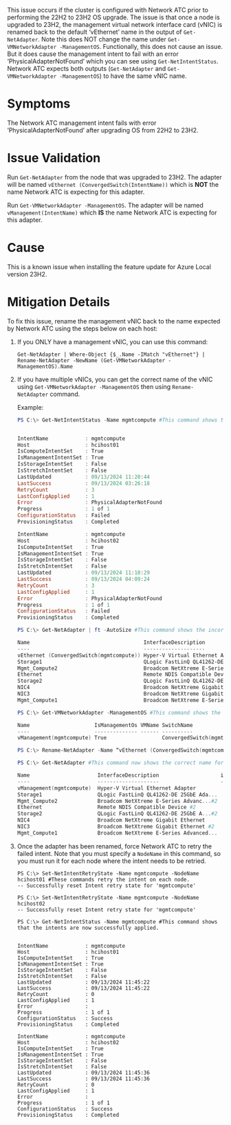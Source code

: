 This issue occurs if the cluster is configured with Network ATC prior to performing the 22H2 to 23H2 OS upgrade.  The issue is that once a node is upgraded to 23H2, the management virtual network interface card (vNIC) is renamed back to the default ‘vEthernet’ name in the output of `Get-NetAdapter`.  Note this does NOT change the name under `Get-VMNetworkAdapter -ManagementOS`.  Functionally, this does not cause an issue.  But it does cause the management intent to fail with an error ‘PhysicalAdapterNotFound’ which you can see using `Get-NetIntentStatus`.  Network ATC expects both outputs (`Get-NetAdapter` and `Get-VMNetworkAdapter -ManagementOS`) to have the same vNIC name.

# Symptoms
The Network ATC management intent fails with error ‘PhysicalAdapterNotFound’ after upgrading OS from 22H2 to 23H2.

# Issue Validation
Run `Get-NetAdapter` from the node that was upgraded to 23H2.  The adapter will be named `vEthernet (ConvergedSwitch(IntentName))` which is **NOT** the name Network ATC is expecting for this adapter.  

Run `Get-VMNetworkAdapter -ManagementOS`.  The adapter will be named `vManagement(IntentName)` which **IS** the name Network ATC is expecting for this adapter.

# Cause
This is a known issue when installing the feature update for Azure Local version 23H2.

# Mitigation Details
To fix this issue, rename the management vNIC back to the name expected by Network ATC using the steps below on each host:

1. If you ONLY have a management vNIC, you can use this command:

   ```
   Get-NetAdapter | Where-Object {$_.Name -IMatch "vEthernet"} | Rename-NetAdapter -NewName (Get-VMNetworkAdapter -ManagementOS).Name
   ```

1. If you have multiple vNICs, you can get the correct name of the vNIC using `Get-VMNetworkAdapter -ManagementOS` then using `Rename-NetAdapter` command.

   Example:
   
   ```PowerShell
   PS C:\> Get-NetIntentStatus -Name mgmtcompute #This command shows the intents in a failed state.


   IntentName            : mgmtcompute
   Host                  : hcihost01
   IsComputeIntentSet    : True
   IsManagementIntentSet : True
   IsStorageIntentSet    : False
   IsStretchIntentSet    : False
   LastUpdated           : 09/13/2024 11:20:44
   LastSuccess           : 09/13/2024 03:26:18
   RetryCount            : 3
   LastConfigApplied     : 1
   Error                 : PhysicalAdapterNotFound
   Progress              : 1 of 1
   ConfigurationStatus   : Failed
   ProvisioningStatus    : Completed

   IntentName            : mgmtcompute
   Host                  : hcihost02
   IsComputeIntentSet    : True
   IsManagementIntentSet : True
   IsStorageIntentSet    : False
   IsStretchIntentSet    : False
   LastUpdated           : 09/13/2024 11:18:29
   LastSuccess           : 09/13/2024 04:09:24
   RetryCount            : 3
   LastConfigApplied     : 1
   Error                 : PhysicalAdapterNotFound
   Progress              : 1 of 1
   ConfigurationStatus   : Failed
   ProvisioningStatus    : Completed

   PS C:\> Get-NetAdapter | ft -AutoSize #This command shows the incorrect name for the Hyper-V Virtual Ethernet Adapter.

   Name                                     InterfaceDescription                                                                    ifIndex Status       MacAddress         LinkSpeed
   ----                                     --------------------                                                                    ------- ------       ----------         ---------
   vEthernet (ConvergedSwitch(mgmtcompute)) Hyper-V Virtual Ethernet Adapter                                                             14 Up           5C-6F-69-0E-75-5E    10 Gbps
   Storage1                                 QLogic FastLinQ QL41262-DE 25GbE Adapter (VBD Client)                                        13 Up           F4-C7-AA-37-E3-AE    25 Gbps
   Mgmt_Compute2                            Broadcom NetXtreme E-Series Advanc...#2                                                       9 Up           5C-6F-69-0E-75-5F    10 Gbps
   Ethernet                                 Remote NDIS Compatible Device #2                                                             36 Up           D0-8E-79-EE-C6-6F 426.0 Mbps
   Storage2                                 QLogic FastLinQ QL41262-DE 25GbE A...#2                                                       8 Up           F4-C7-AA-37-E3-AF    25 Gbps
   NIC4                                     Broadcom NetXtreme Gigabit Ethernet                                                           7 Disconnected 5C-6F-69-0E-75-5D      0 bps
   NIC3                                     Broadcom NetXtreme Gigabit Ethernet #2                                                        6 Disconnected 5C-6F-69-0E-75-5C      0 bps
   Mgmt_Compute1                            Broadcom NetXtreme E-Series Advanced Dual-port 10Gb SFP+ Ethernet Network Daughter Card       3 Up           5C-6F-69-0E-75-5E    10 Gbps
   
   PS C:\> Get-VMNetworkAdapter -ManagementOS #This command shows the correct name that BOTH NICs need to have.

   Name                     IsManagementOs VMName SwitchName                   MacAddress   Status IPAddresses
   ----                     -------------- ------ ----------                   ----------   ------ -----------
   vManagement(mgmtcompute) True                  ConvergedSwitch(mgmtcompute) 5C6F690E755E {Ok} 

   PS C:\> Rename-NetAdapter -Name “vEthernet (ConvergedSwitch(mgmtcompute))” -NewName “vManagement(mgmtcompute)” #This command renames the adapter to the correct name.

   PS C:\> Get-NetAdapter #This command now shows the correct name for the Hyper-V Virtual Ethernet Adapter.

   Name                      InterfaceDescription                    ifIndex Status       MacAddress             LinkSpeed
   ----                      --------------------                    ------- ------       ----------             ---------
   vManagement(mgmtcompute)  Hyper-V Virtual Ethernet Adapter             14 Up           5C-6F-69-0E-75-5E        10 Gbps
   Storage1                  QLogic FastLinQ QL41262-DE 25GbE Ada...      13 Up           F4-C7-AA-37-E3-AE        25 Gbps
   Mgmt_Compute2             Broadcom NetXtreme E-Series Advanc...#2       9 Up           5C-6F-69-0E-75-5F        10 Gbps
   Ethernet                  Remote NDIS Compatible Device #2             36 Up           D0-8E-79-EE-C6-6F     426.0 Mbps
   Storage2                  QLogic FastLinQ QL41262-DE 25GbE A...#2       8 Up           F4-C7-AA-37-E3-AF        25 Gbps
   NIC4                      Broadcom NetXtreme Gigabit Ethernet           7 Disconnected 5C-6F-69-0E-75-5D          0 bps
   NIC3                      Broadcom NetXtreme Gigabit Ethernet #2        6 Disconnected 5C-6F-69-0E-75-5C          0 bps
   Mgmt_Compute1             Broadcom NetXtreme E-Series Advanced...       3 Up           5C-6F-69-0E-75-5E        10 Gbps
   ```

1. Once the adapter has been renamed, force Network ATC to retry the failed intent.  Note that you must specify a `NodeName` in this command, so you must run it for each node where the intent needs to be retried.

   ```
   PS C:\> Set-NetIntentRetryState -Name mgmtcompute -NodeName hcihost01 #These commands retry the intent on each node.
   -- Successfully reset Intent retry state for 'mgmtcompute'

   PS C:\> Set-NetIntentRetryState -Name mgmtcompute -NodeName hcihost02
   -- Successfully reset Intent retry state for 'mgmtcompute'

   PS C:\> Get-NetIntentStatus -Name mgmtcompute #This command shows that the intents are now successfully applied.


   IntentName            : mgmtcompute
   Host                  : hcihost01
   IsComputeIntentSet    : True
   IsManagementIntentSet : True
   IsStorageIntentSet    : False
   IsStretchIntentSet    : False
   LastUpdated           : 09/13/2024 11:45:22
   LastSuccess           : 09/13/2024 11:45:22
   RetryCount            : 0
   LastConfigApplied     : 1
   Error                 :
   Progress              : 1 of 1
   ConfigurationStatus   : Success
   ProvisioningStatus    : Completed

   IntentName            : mgmtcompute
   Host                  : hcihost02
   IsComputeIntentSet    : True
   IsManagementIntentSet : True
   IsStorageIntentSet    : False
   IsStretchIntentSet    : False
   LastUpdated           : 09/13/2024 11:45:36
   LastSuccess           : 09/13/2024 11:45:36
   RetryCount            : 0
   LastConfigApplied     : 1
   Error                 :
   Progress              : 1 of 1
   ConfigurationStatus   : Success
   ProvisioningStatus    : Completed
   ```
